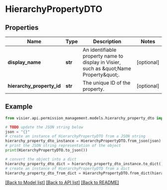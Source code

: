 # HierarchyPropertyDTO


## Properties

Name | Type | Description | Notes
------------ | ------------- | ------------- | -------------
**display_name** | **str** | An identifiable property name to display in Visier, such as \&quot;Name Property\&quot;. | [optional] 
**hierarchy_property_id** | **str** | The unique ID of the property. | [optional] 

## Example

```python
from visier.api.permission_management.models.hierarchy_property_dto import HierarchyPropertyDTO

# TODO update the JSON string below
json = "{}"
# create an instance of HierarchyPropertyDTO from a JSON string
hierarchy_property_dto_instance = HierarchyPropertyDTO.from_json(json)
# print the JSON string representation of the object
print(HierarchyPropertyDTO.to_json())

# convert the object into a dict
hierarchy_property_dto_dict = hierarchy_property_dto_instance.to_dict()
# create an instance of HierarchyPropertyDTO from a dict
hierarchy_property_dto_from_dict = HierarchyPropertyDTO.from_dict(hierarchy_property_dto_dict)
```
[[Back to Model list]](../README.md#documentation-for-models) [[Back to API list]](../README.md#documentation-for-api-endpoints) [[Back to README]](../README.md)


